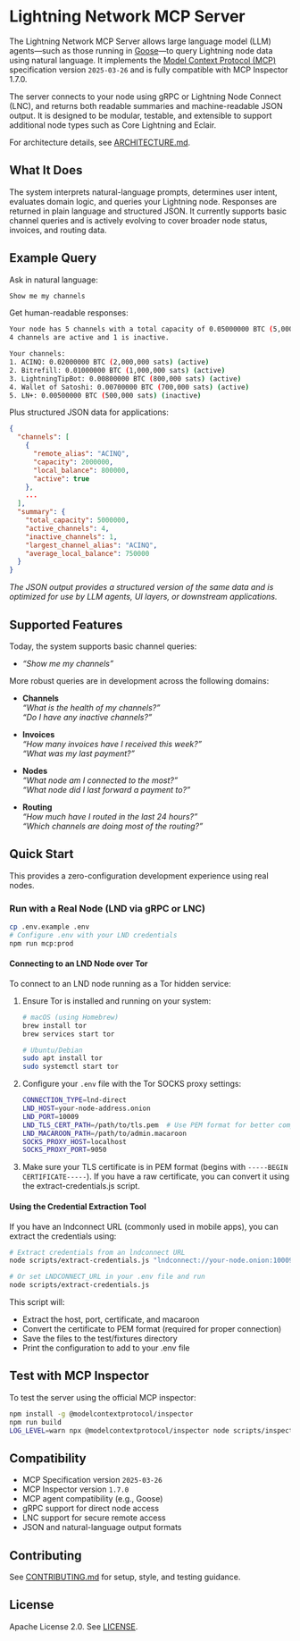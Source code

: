 # Lightning Network MCP Server

The Lightning Network MCP Server allows large language model (LLM) agents—such as those running in [Goose](https://block.github.io/goose/)—to query Lightning node data using natural language. It implements the [Model Context Protocol (MCP)](https://modelcontextprotocol.io/) specification version `2025-03-26` and is fully compatible with MCP Inspector 1.7.0.

The server connects to your node using gRPC or Lightning Node Connect (LNC), and returns both readable summaries and machine-readable JSON output. It is designed to be modular, testable, and extensible to support additional node types such as Core Lightning and Eclair.

For architecture details, see [ARCHITECTURE.md](ARCHITECTURE.md).

## What It Does

The system interprets natural-language prompts, determines user intent, evaluates domain logic, and queries your Lightning node. Responses are returned in plain language and structured JSON. It currently supports basic channel queries and is actively evolving to cover broader node status, invoices, and routing data.

## Example Query

Ask in natural language:

```bash
Show me my channels
```

Get human-readable responses:

```bash
Your node has 5 channels with a total capacity of 0.05000000 BTC (5,000,000 sats).
4 channels are active and 1 is inactive.

Your channels:
1. ACINQ: 0.02000000 BTC (2,000,000 sats) (active)
2. Bitrefill: 0.01000000 BTC (1,000,000 sats) (active)
3. LightningTipBot: 0.00800000 BTC (800,000 sats) (active)
4. Wallet of Satoshi: 0.00700000 BTC (700,000 sats) (active)
5. LN+: 0.00500000 BTC (500,000 sats) (inactive)
```

Plus structured JSON data for applications:

```json
{
  "channels": [
    {
      "remote_alias": "ACINQ",
      "capacity": 2000000,
      "local_balance": 800000,
      "active": true
    },
    ...
  ],
  "summary": {
    "total_capacity": 5000000,
    "active_channels": 4,
    "inactive_channels": 1,
    "largest_channel_alias": "ACINQ",
    "average_local_balance": 750000
  }
}
```

_The JSON output provides a structured version of the same data and is optimized for use by LLM agents, UI layers, or downstream applications._

## Supported Features

Today, the system supports basic channel queries:

- _“Show me my channels”_

More robust queries are in development across the following domains:

- **Channels**  
  _“What is the health of my channels?”_  
  _“Do I have any inactive channels?”_

- **Invoices**  
  _“How many invoices have I received this week?”_  
  _“What was my last payment?”_

- **Nodes**  
  _“What node am I connected to the most?”_  
  _“What node did I last forward a payment to?”_

- **Routing**  
  _“How much have I routed in the last 24 hours?”_  
  _“Which channels are doing most of the routing?”_

## Quick Start

This provides a zero-configuration development experience using real nodes.

### Run with a Real Node (LND via gRPC or LNC)

```bash
cp .env.example .env
# Configure .env with your LND credentials
npm run mcp:prod
```

#### Connecting to an LND Node over Tor

To connect to an LND node running as a Tor hidden service:

1. Ensure Tor is installed and running on your system:

   ```bash
   # macOS (using Homebrew)
   brew install tor
   brew services start tor

   # Ubuntu/Debian
   sudo apt install tor
   sudo systemctl start tor
   ```

2. Configure your `.env` file with the Tor SOCKS proxy settings:

   ```bash
   CONNECTION_TYPE=lnd-direct
   LND_HOST=your-node-address.onion
   LND_PORT=10009
   LND_TLS_CERT_PATH=/path/to/tls.pem  # Use PEM format for better compatibility
   LND_MACAROON_PATH=/path/to/admin.macaroon
   SOCKS_PROXY_HOST=localhost
   SOCKS_PROXY_PORT=9050
   ```

3. Make sure your TLS certificate is in PEM format (begins with `-----BEGIN CERTIFICATE-----`).
   If you have a raw certificate, you can convert it using the extract-credentials.js script.

#### Using the Credential Extraction Tool

If you have an lndconnect URL (commonly used in mobile apps), you can extract the credentials using:

```bash
# Extract credentials from an lndconnect URL
node scripts/extract-credentials.js "lndconnect://your-node.onion:10009?cert=BASE64CERT&macaroon=BASE64MACAROON"

# Or set LNDCONNECT_URL in your .env file and run
node scripts/extract-credentials.js
```

This script will:

- Extract the host, port, certificate, and macaroon
- Convert the certificate to PEM format (required for proper connection)
- Save the files to the test/fixtures directory
- Print the configuration to add to your .env file

## Test with MCP Inspector

To test the server using the official MCP inspector:

```bash
npm install -g @modelcontextprotocol/inspector
npm run build
LOG_LEVEL=warn npx @modelcontextprotocol/inspector node scripts/inspect.js
```

## Compatibility

- MCP Specification version `2025-03-26`
- MCP Inspector version `1.7.0`
- MCP agent compatibility (e.g., Goose)
- gRPC support for direct node access
- LNC support for secure remote access
- JSON and natural-language output formats

## Contributing

See [CONTRIBUTING.md](CONTRIBUTING.md) for setup, style, and testing guidance.

## License

Apache License 2.0. See [LICENSE](LICENSE).
